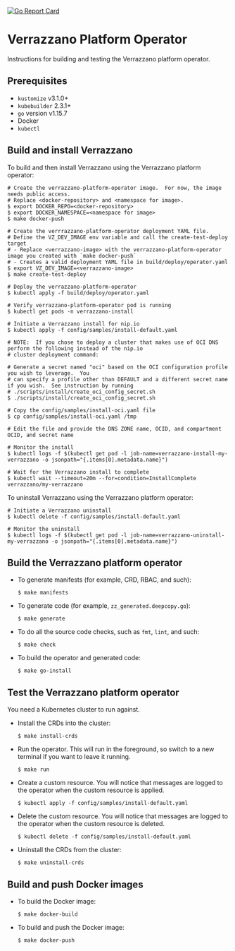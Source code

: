 [![Go Report Card](https://goreportcard.com/badge/github.com/verrazzano/verrazzano)](https://goreportcard.com/report/github.com/verrazzano/verrazzano)

# Verrazzano Platform Operator

Instructions for building and testing the Verrazzano platform operator.

## Prerequisites
* `kustomize` v3.1.0+
* `kubebuilder` 2.3.1+
* `go` version v1.15.7
* Docker
* `kubectl`

## Build and install Verrazzano

To build and then install Verrazzano using the Verrazzano platform operator:

```
# Create the verrazzano-platform-operator image.  For now, the image needs public access.
# Replace <docker-repository> and <namespace for image>.
$ export DOCKER_REPO=<docker-repository>
$ export DOCKER_NAMESPACE=<namespace for image>
$ make docker-push

# Create the verrrazzano-platform-operator deployment YAML file.
# Define the VZ_DEV_IMAGE env variable and call the create-test-deploy target
# - Replace <verrazzano-image> with the verrazzano-platform-operator image you created with `make docker-push`
# - Creates a valid deployment YAML file in build/deploy/operator.yaml
$ export VZ_DEV_IMAGE=<verrazzano-image>
$ make create-test-deploy

# Deploy the verrazzano-platform-operator
$ kubectl apply -f build/deploy/operator.yaml

# Verify verrazzano-platform-operator pod is running
$ kubectl get pods -n verrazzano-install

# Initiate a Verrazzano install for nip.io
$ kubectl apply -f config/samples/install-default.yaml

# NOTE:  If you chose to deploy a cluster that makes use of OCI DNS perform the following instead of the nip.io
# cluster deployment command:

# Generate a secret named "oci" based on the OCI configuration profile you wish to leverage.  You
# can specify a profile other than DEFAULT and a different secret name if you wish.  See instruction by running
# ./scripts/install/create_oci_config_secret.sh
$ ./scripts/install/create_oci_config_secret.sh

# Copy the config/samples/install-oci.yaml file
$ cp config/samples/install-oci.yaml /tmp

# Edit the file and provide the DNS ZONE name, OCID, and compartment OCID, and secret name

# Monitor the install
$ kubectl logs -f $(kubectl get pod -l job-name=verrazzano-install-my-verrazzano -o jsonpath="{.items[0].metadata.name}")

# Wait for the Verrazzano install to complete
$ kubectl wait --timeout=20m --for=condition=InstallComplete verrazzano/my-verrazzano
```

To uninstall Verrazzano using the Verrazzano platform operator:

```
# Initiate a Verrazzano uninstall
$ kubectl delete -f config/samples/install-default.yaml

# Monitor the uninstall
$ kubectl logs -f $(kubectl get pod -l job-name=verrazzano-uninstall-my-verrazzano -o jsonpath="{.items[0].metadata.name}")
```

## Build the Verrazzano platform operator

- To generate manifests (for example, CRD, RBAC, and such):

    ```
    $ make manifests
    ```

- To generate code (for example, `zz_generated.deepcopy.go`):

    ```
    $ make generate
    ```

- To do all the source code checks, such as `fmt`, `lint`, and such:

    ```
    $ make check
    ```

- To build the operator and generated code:

    ```
    $ make go-install
    ```

## Test the Verrazzano platform operator

You need a Kubernetes cluster to run against.

* Install the CRDs into the cluster:
    ```
    $ make install-crds
    ```

* Run the operator. This will run in the foreground, so switch to a new terminal if you want to leave it running.
    ```
    $ make run
    ```

* Create a custom resource.  You will notice that messages are logged to the operator
when the custom resource is applied.
    ```
    $ kubectl apply -f config/samples/install-default.yaml
    ```

* Delete the custom resource.  You will notice that messages are logged to the operator
when the custom resource is deleted.
    ```
    $ kubectl delete -f config/samples/install-default.yaml
    ```
* Uninstall the CRDs from the cluster:
    ```
    $ make uninstall-crds
    ```

## Build and push Docker images

* To build the Docker image:
    ```
    $ make docker-build
    ```
* To build and push the Docker image:
    ```
    $ make docker-push
    ```

